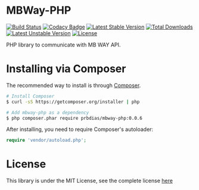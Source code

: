 # MBWay-PHP

[![Build Status](https://travis-ci.org/prbdias/mbway-php.png)](https://travis-ci.org/prbdias/mbway-php)
[![Codacy Badge](https://www.codacy.com/project/badge/34c02c7bc8164667aa7bdc5fb93d0673)](https://www.codacy.com/public/prbdias/mbway-php)
[![Latest Stable Version](https://poser.pugx.org/prbdias/mbway-php/v/stable.svg)](https://packagist.org/packages/prbdias/mbway-php) 
[![Total Downloads](https://poser.pugx.org/prbdias/mbway-php/downloads.svg)](https://packagist.org/packages/prbdias/mbway-php) 
[![Latest Unstable Version](https://poser.pugx.org/prbdias/mbway-php/v/unstable.svg)](https://packagist.org/packages/prbdias/mbway-php) 
[![License](https://poser.pugx.org/prbdias/mbway-php/license.svg)](https://packagist.org/packages/prbdias/mbway-php)

PHP library to communicate with MB WAY API.

# Installing via Composer

The recommended way to install is through [Composer](http://composer.org).

```sh
# Install Composer
$ curl -sS https://getcomposer.org/installer | php

# Add mbway-php as a dependency
$ php composer.phar require prbdias/mbway-php:0.0.6
```

After installing, you need to require Composer's autoloader:

```php
require 'vendor/autoload.php';
```

# License

This library is under the MIT License, see the complete license [here](LICENSE)
